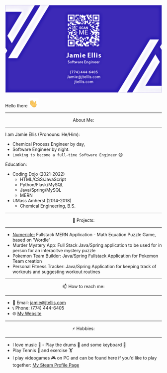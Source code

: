
[![Header](https://github.com/JEllis66/JEllis66/blob/main/bCardPurp.png "Header")](https://jtellis.com/)

Hello there <img src="https://github.com/JEllis66/JEllis66/blob/main/waving-hand.gif" height="30px">

  
---

<p align="center"> About Me: </p>

---

I am Jamie Ellis (Pronouns: He/Him):
- Chemical Process Engineer by day, 
- Software Engineer by night. 
- `Looking to become a full-time Software Engineer` 😄

Education:
- Coding Dojo (2021-2022)
  - HTML/CSS/JavaScript
  - Python/Flask/MySQL
  - Java/Spring/MySQL
  - MERN
- UMass Amherst (2014-2018)
  - Chemical Engineering, B.S.


---

<p align="center"> 🔭 Projects: </p>

---

- [Numericle:](numericle.ddns.net) Fullstack MERN Application - Math Equation Puzzle Game, based on 'Wordle'
- Murder Mystery App: Full Stack Java/Spring application to be used for in person for an interacitve mystery puzzle
- Pokemon Team Builder: Java/Spring Fullstack Application for Pokemon Team creation
- Personal Fitness Tracker: Java/Spring Application for keeping track of workouts and suggesting workout routines


---

<p align="center"> 📫 How to reach me: </p>

---

- 📧 Email: jamie@jtellis.com
- 📞 Phone: (774) 444-6405
- 🌐 [My Website](https://jtellis.com)


---

<p align="center"> ⚡ Hobbies: </p>

---

- I love music 🎵 - Play the drums 🥁 and some keyboard 🎹
- Play Tennis 🎾 and exercise 🏋️
- I play videogames 🎮 on PC and can be found here if you'd like to play together: [My Steam Profile Page](https://steamcommunity.com/id/JmEllis/)

<!--
**JEllis66/JEllis66** is a ✨ _special_ ✨ repository because its `README.md` (this file) appears on your GitHub profile.

Here are some ideas to get you started:

- 🔭 I’m currently working on ...
- 🌱 I’m currently learning ...
- 👯 I’m looking to collaborate on ...
- 🤔 I’m looking for help with ...
- 💬 Ask me about ...
- 📫 How to reach me: ...
- 😄 Pronouns: ...
- ⚡ Fun fact: ...
-->
